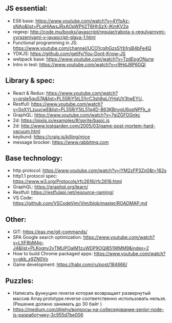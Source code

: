 JS essential:
---
 * ES6 base: https://www.youtube.com/watch?v=4YfsAz-sNAo&list=PLqHlAwsJRxAOpWPtj2T6HhSzX-lKmKV2q 
 * regexp: http://code.mu/books/javascript/regular/rabota-s-regulyarnymi-vyrazeniyami-v-javascript-glava-1.html
 * Functional programming in JS: https://www.youtube.com/channel/UCO1cgjhGzsSYb1rsB4bFe4Q
 * YDKJS: https://github.com/getify/You-Dont-Know-JS
 * webpack base: https://www.youtube.com/watch?v=TzdEpgONurw
 * Intro in test: https://www.youtube.com/watch?v=r9HdJ8P6GQI
 


Library & spec:
---
 * React & Redux: https://www.youtube.com/watch?v=qrsle5quS7A&list=PL55RiY5tL51rrC3sh8qLiYHqUV3twEYU_
 * Restfull: https://www.youtube.com/watch?v=0oXYLzuucwE&list=PL55RiY5tL51q4D-B63KBnygU6opNPFk_q
 * GraphQL: https://www.youtube.com/watch?v=7giZGFDGnkc
 * 2d: https://pixijs.io/examples/#/sprite/basic.js
 * 2d: http://www.lostgarden.com/2005/03/game-post-mortem-hard-vacuum.html
 * keybund: https://craig.is/killing/mice
 * message brocker: https://www.rabbitmq.com 


Base technology:
--- 
 * http protocol: https://www.youtube.com/watch?v=iYM2zFP3Zn0&t=162s
 * http1.1 protocol spec: https://www.w3.org/Protocols/rfc2616/rfc2616.html
 * GraphQL: https://graphql.org/learn/
 * Restfull: https://restfulapi.net/resource-naming/
 * VS Code: https://github.com/VSCodeVim/Vim/blob/master/ROADMAP.md
 

  
Other:
---
  * GIT: https://eax.me/git-commands/
  * SPA Google search optimization: https://www.youtube.com/watch?v=LXF8bM4g-J4&list=PLKoqnv2vTMUPOalM1zuWDP9OQl851WMM9&index=2
  * How to build Chrome packaged apps: https://www.youtube.com/watch?v=gkb_x9ZN0Vo
  * Game development: https://habr.com/ru/post/184666/
  
  
  Puzzles: 
  ---
  * Написать функуцию reverse которая возвращает развернутый массив Array.prototype.reverse соответственно использовать нельзя. (Решение должно занимать до 30 байт )  
  * https://medium.com/@jehy/вопросы-на-собеседовании-senior-node-js-разработчику-3c955d7be006
  
 
 

